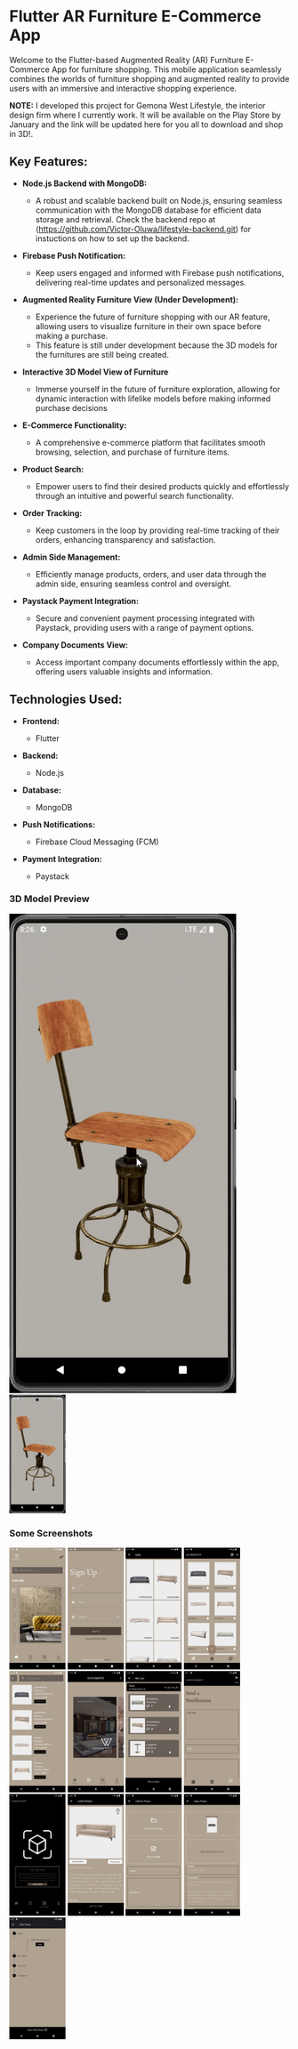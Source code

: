 # Flutter AR Furniture E-Commerce App

Welcome to the Flutter-based Augmented Reality (AR) Furniture E-Commerce App for furniture shopping. This mobile application seamlessly combines the worlds of furniture shopping and augmented reality to provide users with an immersive and interactive shopping experience.

**NOTE:** I developed this project for Gemona West Lifestyle, the interior design firm where I currently work. It will be available on the Play Store by January and the link will be updated here for you all to download and shop in 3D!.

## Key Features:

- **Node.js Backend with MongoDB:**
  - A robust and scalable backend built on Node.js, ensuring seamless communication with the MongoDB database for efficient data storage and retrieval. Check the backend repo at (https://github.com/Victor-Oluwa/lifestyle-backend.git) for instuctions on how to set up the backend.

- **Firebase Push Notification:**
  - Keep users engaged and informed with Firebase push notifications, delivering real-time updates and personalized messages.
    
- **Augmented Reality Furniture View (Under Development):**
  - Experience the future of furniture shopping with our AR feature, allowing users to visualize furniture in their own space before making a purchase.
  - This feature is still under development because the 3D models for the furnitures are still being created.

- **Interactive 3D Model View of Furniture** 
  - Immerse yourself in the future of furniture exploration, allowing for dynamic interaction with lifelike models before making informed purchase decisions

- **E-Commerce Functionality:**
  - A comprehensive e-commerce platform that facilitates smooth browsing, selection, and purchase of furniture items.

- **Product Search:**
  - Empower users to find their desired products quickly and effortlessly through an intuitive and powerful search functionality.

- **Order Tracking:**
  - Keep customers in the loop by providing real-time tracking of their orders, enhancing transparency and satisfaction.

- **Admin Side Management:**
  - Efficiently manage products, orders, and user data through the admin side, ensuring seamless control and oversight.

- **Paystack Payment Integration:**
  - Secure and convenient payment processing integrated with Paystack, providing users with a range of payment options.

- **Company Documents View:**
  - Access important company documents effortlessly within the app, offering users valuable insights and information.

## Technologies Used:

- **Frontend:**
  - Flutter

- **Backend:**
  - Node.js

- **Database:**
  - MongoDB

- **Push Notifications:**
  - Firebase Cloud Messaging (FCM)

- **Payment Integration:**
  - Paystack

### 3D Model Preview

![Preview](/3d_preview.gif)
<img src="/3d_preview.gif" width="20%" height="20%">

### Some Screenshots

<img src="/Home.png" width="20%" height="20%"> <img src="/signUp.png" width="20%" height="20%">
<img src="/category.png" width="20%" height="20%">
<img src="/all_products.png" width="20%" height="20%">
<img src="/Search.png" width="20%" height="20%">
<img src="/Doc.png" width="20%" height="20%">
<img src="/Cart.png" width="20%" height="20%">
<img src="/notification.png" width="20%" height="20%">
<img src="/AR.png" width="20%" height="20%">
<img src="/productDetails.png" width="20%" height="20%">
<img src="/add_product.png" width="20%" height="20%">
<img src="/edit_product.png" width="20%" height="20%">
<img src="/Tracking.png" width="20%" height="20%">
